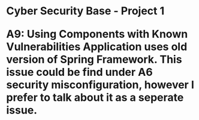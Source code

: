 <H1> Cyber Security Base - Project 1

A9: Using Components with Known Vulnerabilities
Application uses old version of Spring Framework. This issue could be find under A6 security misconfiguration, however I prefer to talk about it as a seperate issue.